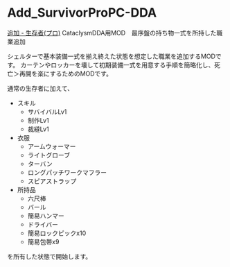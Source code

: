 # Add_SurvivorProPC-DDA
[追加 - 生存者(プロ)](PC_SurvivorPro)
CataclysmDDA用MOD　最序盤の持ち物一式を所持した職業追加

シェルターで基本装備一式を揃え終えた状態を想定した職業を追加するMODです。
カーテンやロッカーを壊して初期装備一式を用意する手順を簡略化し、死亡＞再開を楽にするためのMODです。

通常の生存者に加えて、
- スキル
  - サバイバルLv1
  - 制作Lv1
  - 裁縫Lv1
- 衣服
  - アームウォーマー
  - ライトグローブ
  - ターバン
  - ロングパッチワークマフラー
  - スピアストラップ
- 所持品
  - 六尺棒
  - バール
  - 簡易ハンマー
  - ドライバー
  - 簡易ロックピックx10
  - 簡易包帯x9

を所有した状態で開始します。
